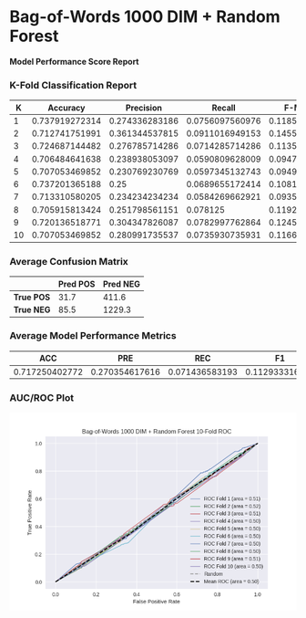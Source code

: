 # Bag-of-Words 1000 DIM + Random Forest
**Model Performance Score Report**

### K-Fold Classification Report
| K | Accuracy | Precision | Recall | F-Measure | AUC | Kappa |
| --- | --- | --- | --- | --- | --- | --- |
| 1 | 0.737919272314 | 0.274336283186 | 0.0756097560976 | 0.118546845124 | 0.507411994431 | 0.0198211766754 |
| 2 | 0.712741751991 | 0.361344537815 | 0.0911016949153 | 0.14551607445 | 0.516001858344 | 0.041927734767 |
| 3 | 0.724687144482 | 0.276785714286 | 0.0714285714286 | 0.113553113553 | 0.505125161847 | 0.0136555644686 |
| 4 | 0.706484641638 | 0.238938053097 | 0.0590809628009 | 0.0947368421053 | 0.496488982553 | -0.00929039206567 |
| 5 | 0.707053469852 | 0.230769230769 | 0.0597345132743 | 0.0949033391916 | 0.495410901354 | -0.0121135697469 |
| 6 | 0.737201365188 | 0.25 | 0.0689655172414 | 0.108108108108 | 0.503417669863 | 0.00915456874466 |
| 7 | 0.713310580205 | 0.234234234234 | 0.0584269662921 | 0.0935251798561 | 0.496844861669 | -0.00839234377881 |
| 8 | 0.705915813424 | 0.251798561151 | 0.078125 | 0.119250425894 | 0.499367843511 | -0.00163543831731 |
| 9 | 0.720136518771 | 0.304347826087 | 0.0782997762864 | 0.124555160142 | 0.508638827884 | 0.0228765479797 |
| 10 | 0.707053469852 | 0.280991735537 | 0.0735930735931 | 0.116638078902 | 0.503231721982 | 0.00847652528173 |

### Average Confusion Matrix
| | Pred POS | Pred NEG |
| --- | --- | --- |
| **True POS** | 31.7 | 411.6 |
| **True NEG** | 85.5 | 1229.3 |

### Average Model Performance Metrics
| ACC | PRE | REC | F1 | AUC | KAPP |
| --- | --- | --- | --- | --- | --- |
| 0.717250402772 | 0.270354617616 | 0.071436583193 | 0.112933316733 | 0.503193982344 | 0.00844803740085 |

### AUC/ROC Plot
![ROC Plot](bag-of-words_1000_dim_+_random_forest_auc-plot.png)
